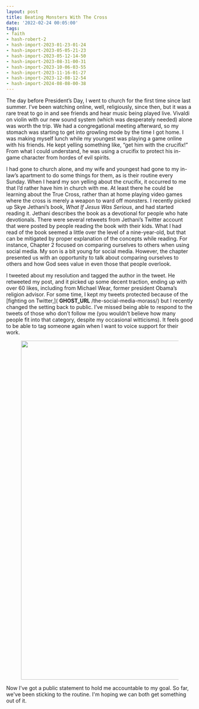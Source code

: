 ```yaml
---
layout: post
title: Beating Monsters With The Cross
date: '2022-02-24 00:05:00'
tags:
- faith
- hash-robert-2
- hash-import-2023-01-23-01-24
- hash-import-2023-05-05-21-23
- hash-import-2023-05-12-14-50
- hash-import-2023-08-31-00-31
- hash-import-2023-10-06-03-55
- hash-import-2023-11-16-01-27
- hash-import-2023-12-08-12-54
- hash-import-2024-08-08-00-38
---
```


The day before President’s Day, I went to church for the first time since last summer. I’ve been watching online, well, religiously, since then, but it was a rare treat to go in and see friends and hear music being played live. Vivaldi on violin with our new sound system (which was desperately needed) alone was worth the trip. We had a congregational meeting afterward, so my stomach was starting to get into growling mode by the time I got home. I was making myself lunch while my youngest was playing a game online with his friends. He kept yelling something like, “get him with the crucifix!” From what I could understand, he was using a crucifix to protect his in-game character from hordes of evil spirits.

I had gone to church alone, and my wife and youngest had gone to my in-law’s apartment to do some things for them, as is their routine every Sunday. When I heard my son yelling about the crucifix, it occurred to me that I’d rather have him in church with me. At least there he could be learning about the True Cross, rather than at home playing video games where the cross is merely a weapon to ward off monsters. I recently picked up Skye Jethani’s book, _What If Jesus Was Serious_, and had started reading it. Jethani describes the book as a devotional for people who hate devotionals. There were several retweets from Jethani’s Twitter account that were posted by people reading the book with their kids. What I had read of the book seemed a little over the level of a nine-year-old, but that can be mitigated by proper explanation of the concepts while reading. For instance, Chapter 2 focused on comparing ourselves to others when using social media. My son is a bit young for social media. However, the chapter presented us with an opportunity to talk about comparing ourselves to others and how God sees value in even those that people overlook.

I tweeted about my resolution and tagged the author in the tweet. He retweeted my post, and it picked up some decent traction, ending up with over 60 likes, including from Michael Wear, former president Obama’s religion advisor. For some time, I kept my tweets protected because of the [fighting on Twitter,]( __GHOST_URL__ /the-social-media-morass/) but I recently changed the setting back to public. I’ve missed being able to respond to the tweets of those who don’t follow me (you wouldn’t believe how many people fit into that category, despite my occasional witticisms). It feels good to be able to tag someone again when I want to voice support for their work.

<figure class="kg-card kg-image-card"><a href="https://twitter.com/mineinmono/status/1495464570584018948?s=20&amp;t=Jw4WMDtUkUV2aR-V3sY6gw"><img src=" __GHOST_URL__ /content/images/2022/04/WhatIfJesus_@2x.png" class="kg-image" alt loading="lazy" width="2000" height="911" srcset=" __GHOST_URL__ /content/images/size/w600/2022/04/WhatIfJesus_@2x.png 600w, __GHOST_URL__ /content/images/size/w1000/2022/04/WhatIfJesus_@2x.png 1000w, __GHOST_URL__ /content/images/size/w1600/2022/04/WhatIfJesus_@2x.png 1600w, __GHOST_URL__ /content/images/size/w2400/2022/04/WhatIfJesus_@2x.png 2400w" sizes="(min-width: 720px) 720px"></a></figure>

Now I’ve got a public statement to hold me accountable to my goal. So far, we've been sticking to the routine. I'm hoping we can both get something out of it.

